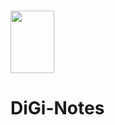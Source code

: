 # <img src="https://user-images.githubusercontent.com/65485065/118532638-d26e7900-b764-11eb-8218-fdb8c7bba510.jpeg" width="70" height="100" align="center">
# DiGi-Notes     

 


